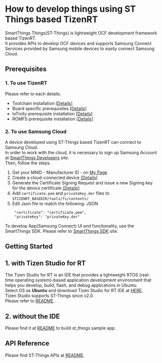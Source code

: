 # How to develop things using ST Things based TizenRT

SmartThings Things(ST-Things) is lightweight OCF development framework based TizenRT.  
It provides APIs to develop OCF devices and supports Samsung Connect Services provided by Samsung mobile devices to easily connect Samsung Cloud.

## Prerequisites
### 1. To use TizenRT
Please refer to each details.  

- Toolchain installation [[Details]](../README.md#getting-the-toolchain)  
- Board specific prerequisites [[Details]](../README.md#supported-board--emulator)  
- IoTivity prerequisite installation [[Details]](../external/iotivity/README.md#prerequisites)  
- ROMFS prerequisite installation [[Details]](../tools/fs/README_ROMFS.md#pre-condition)  


### 2. To use Samsung Cloud
A device developed using ST-Things based TizenRT can connect to Samsung Cloud.  
In order to work with the cloud, it is necessary to sign up Samsung Account at [SmartThings Developers](https://smartthings.developer.samsung.com/) site.  
Then, follow the steps.  
1. Get your MNID - Manufacturer ID - on [My Page](https://smartthings.developer.samsung.com/partner/dashboard)  
2. Create a cloud-connected device [[Details]](https://smartthings.developer.samsung.com/develop/workspace/ide/create-a-cloud-connected-device.html)  
3. Generate the Certificate Signing Request and issue a new Signing key for the device certificate [[Details]](https://smartthings.developer.samsung.com/develop/workspace/ide/about-common-tools.html)  
4. Add `certificate.pem` and `privateKey.der` files to `$TIZENRT_BASEDIR/tools/fs/contents/`   
5. Edit Json file to match the following: JSON  
   ```  
    "certificate": "certificate.pem",    
    "privateKey": "privateKey.der"  
   ```  

To develop App(Samsung Connect) UI and functionality, use the SmartThings SDK. Please refer to [SmartThings SDK](https://smartthings.developer.samsung.com/develop/workspace/sdk/overview.html) site.

## Getting Started
## 1. with Tizen Studio for RT
The Tizen Studio for RT is an IDE that provides a lightweight RTOS (real-time operating system)-based application development environment that helps you develop, build, flash, and debug applications in Ubuntu.  
Select OS as **Ubuntu** and download Tizen Studio for RT IDE at [HERE](https://developer.tizen.org/development/tizen-studio/download).  
Tizen Studio supports ST-Things since v2.0.  
Please refer to [README](HowToDevelopThingsWithTizenStudioForRT.md).

## 2. without the IDE
Please find it at [README](../apps/examples/st_things/README.md) to build st_things sample app.  

## API Reference
Please find ST-Things APIs at [README](API_Reference/README.md).  
